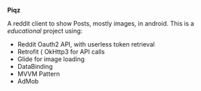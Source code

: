 **Piqz**

A reddit client to show Posts, mostly images, in android. 
This is a *educational* project using:

  - Reddit Oauth2 API, with userless token retrieval
  - Retrofit ( OkHttp3 for API calls
  - Glide for image loading
  - DataBinding
  - MVVM Pattern
  - AdMob
  
